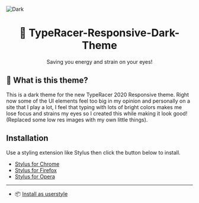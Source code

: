 ![Dark](https://github.com/Lachney/TypeRacer-Responsive-Dark-Theme/blob/master/assets/preview2.png?raw=true?raw=true)

<center><h1> 🌃 TypeRacer-Responsive-Dark-Theme</h1></center>
<center>Saving you energy and strain on your eyes!</center>

## 🎨 What is this theme?
This is a dark theme for the new TypeRacer 2020 Responsive theme. Right now some of the UI elements feel too big in my opinion and personally on a site that I play a lot, I feel that typing with lots of bright colors makes me lose focus and strains my eyes so I created this while making it look good! (Replaced some low res images with my own little things).

##  Installation
Use a styling extension like Stylus then click the button below to install.

* [Stylus for Chrome](https://chrome.google.com/webstore/detail/stylus/clngdbkpkpeebahjckkjfobafhncgmne)
* [Stylus for Firefox](https://addons.mozilla.org/en-US/firefox/addon/styl-us/)
* [Stylus for Opera](https://addons.opera.com/en/extensions/details/stylus/)

---

* 📦 [Install as userstyle](https://raw.githubusercontent.com/Lachney/TypeRacer-Responsive-Dark-Theme/master/css/responsive-dark.user.css)
